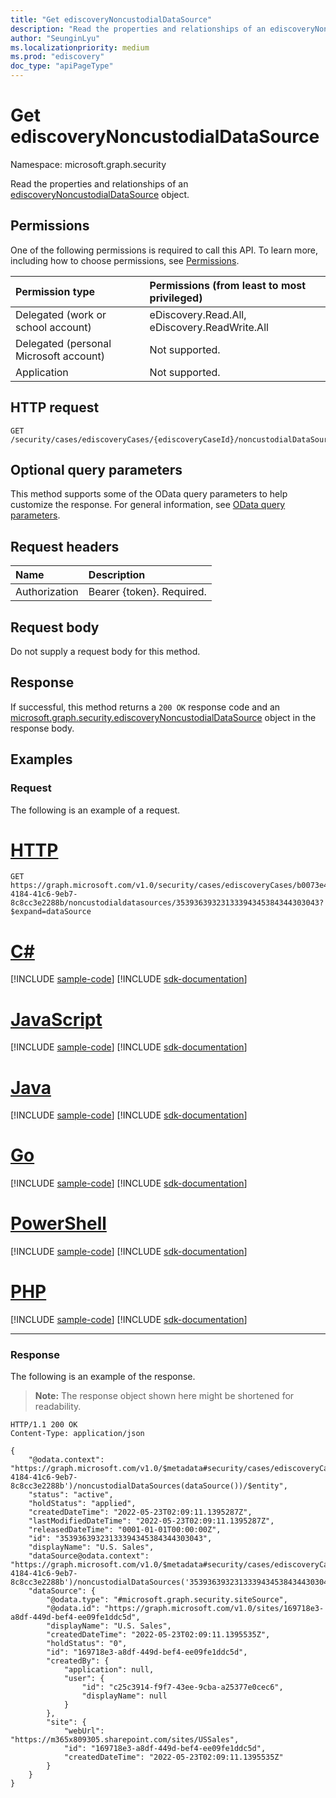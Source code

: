 ```yaml
---
title: "Get ediscoveryNoncustodialDataSource"
description: "Read the properties and relationships of an ediscoveryNoncustodialDataSource object."
author: "SeunginLyu"
ms.localizationpriority: medium
ms.prod: "ediscovery"
doc_type: "apiPageType"
---
```


# Get ediscoveryNoncustodialDataSource
Namespace: microsoft.graph.security



Read the properties and relationships of an [ediscoveryNoncustodialDataSource](../resources/security-ediscoverynoncustodialdatasource.md) object.

## Permissions
One of the following permissions is required to call this API. To learn more, including how to choose permissions, see [Permissions](/graph/permissions-reference).

|Permission type|Permissions (from least to most privileged)|
|:---|:---|
|Delegated (work or school account)|eDiscovery.Read.All, eDiscovery.ReadWrite.All|
|Delegated (personal Microsoft account)|Not supported.|
|Application|Not supported.|

## HTTP request

<!-- {
  "blockType": "ignored"
}
-->
``` http
GET /security/cases/ediscoveryCases/{ediscoveryCaseId}/noncustodialDataSources/{ediscoveryNoncustodialDataSourceId}
```

## Optional query parameters
This method supports some of the OData query parameters to help customize the response. For general information, see [OData query parameters](/graph/query-parameters).

## Request headers
|Name|Description|
|:---|:---|
|Authorization|Bearer {token}. Required.|

## Request body
Do not supply a request body for this method.

## Response

If successful, this method returns a `200 OK` response code and an [microsoft.graph.security.ediscoveryNoncustodialDataSource](../resources/security-ediscoverynoncustodialdatasource.md) object in the response body.

## Examples

### Request
The following is an example of a request.

# [HTTP](#tab/http)
<!-- {
  "blockType": "request",
  "name": "get_ediscoverynoncustodialdatasource"
}
-->
``` http
GET https://graph.microsoft.com/v1.0/security/cases/ediscoveryCases/b0073e4e-4184-41c6-9eb7-8c8cc3e2288b/noncustodialdatasources/35393639323133394345384344303043?$expand=dataSource
```

# [C#](#tab/csharp)
[!INCLUDE [sample-code](../includes/snippets/csharp/get-ediscoverynoncustodialdatasource-csharp-snippets.md)]
[!INCLUDE [sdk-documentation](../includes/snippets/snippets-sdk-documentation-link.md)]

# [JavaScript](#tab/javascript)
[!INCLUDE [sample-code](../includes/snippets/javascript/get-ediscoverynoncustodialdatasource-javascript-snippets.md)]
[!INCLUDE [sdk-documentation](../includes/snippets/snippets-sdk-documentation-link.md)]

# [Java](#tab/java)
[!INCLUDE [sample-code](../includes/snippets/java/get-ediscoverynoncustodialdatasource-java-snippets.md)]
[!INCLUDE [sdk-documentation](../includes/snippets/snippets-sdk-documentation-link.md)]

# [Go](#tab/go)
[!INCLUDE [sample-code](../includes/snippets/go/get-ediscoverynoncustodialdatasource-go-snippets.md)]
[!INCLUDE [sdk-documentation](../includes/snippets/snippets-sdk-documentation-link.md)]

# [PowerShell](#tab/powershell)
[!INCLUDE [sample-code](../includes/snippets/powershell/get-ediscoverynoncustodialdatasource-powershell-snippets.md)]
[!INCLUDE [sdk-documentation](../includes/snippets/snippets-sdk-documentation-link.md)]

# [PHP](#tab/php)
[!INCLUDE [sample-code](../includes/snippets/php/get-ediscoverynoncustodialdatasource-php-snippets.md)]
[!INCLUDE [sdk-documentation](../includes/snippets/snippets-sdk-documentation-link.md)]

---


### Response
The following is an example of the response.
>**Note:** The response object shown here might be shortened for readability.
<!-- {
  "blockType": "response",
  "truncated": true,
  "@odata.type": "microsoft.graph.security.ediscoveryNoncustodialDataSource"
}
-->
``` http
HTTP/1.1 200 OK
Content-Type: application/json

{
    "@odata.context": "https://graph.microsoft.com/v1.0/$metadata#security/cases/ediscoveryCases('b0073e4e-4184-41c6-9eb7-8c8cc3e2288b')/noncustodialDataSources(dataSource())/$entity",
    "status": "active",
    "holdStatus": "applied",
    "createdDateTime": "2022-05-23T02:09:11.1395287Z",
    "lastModifiedDateTime": "2022-05-23T02:09:11.1395287Z",
    "releasedDateTime": "0001-01-01T00:00:00Z",
    "id": "35393639323133394345384344303043",
    "displayName": "U.S. Sales",
    "dataSource@odata.context": "https://graph.microsoft.com/v1.0/$metadata#security/cases/ediscoveryCases('b0073e4e-4184-41c6-9eb7-8c8cc3e2288b')/noncustodialDataSources('35393639323133394345384344303043')/dataSource/$entity",
    "dataSource": {
        "@odata.type": "#microsoft.graph.security.siteSource",
        "@odata.id": "https://graph.microsoft.com/v1.0/sites/169718e3-a8df-449d-bef4-ee09fe1ddc5d",
        "displayName": "U.S. Sales",
        "createdDateTime": "2022-05-23T02:09:11.1395535Z",
        "holdStatus": "0",
        "id": "169718e3-a8df-449d-bef4-ee09fe1ddc5d",
        "createdBy": {
            "application": null,
            "user": {
                "id": "c25c3914-f9f7-43ee-9cba-a25377e0cec6",
                "displayName": null
            }
        },
        "site": {
            "webUrl": "https://m365x809305.sharepoint.com/sites/USSales",
            "id": "169718e3-a8df-449d-bef4-ee09fe1ddc5d",
            "createdDateTime": "2022-05-23T02:09:11.1395535Z"
        }
    }
}
```
